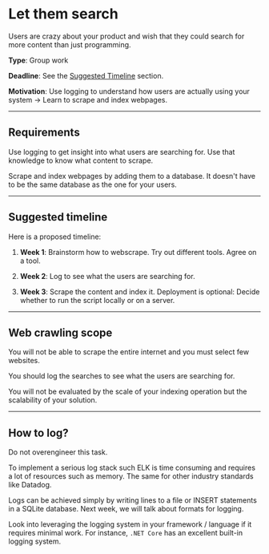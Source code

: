 # Let them search

Users are crazy about your product and wish that they could search for more content than just programming. 

**Type**: Group work

**Deadline**: See the [Suggested Timeline](#suggested-timeline) section.

**Motivation**: Use logging to understand how users are actually using your system -> Learn to scrape and index webpages. 

---

## Requirements

Use logging to get insight into what users are searching for. Use that knowledge to know what content to scrape.

Scrape and index webpages by adding them to a database. It doesn't have to be the same database as the one for your users. 

---

## Suggested timeline

Here is a proposed timeline:

1. **Week 1**: Brainstorm how to webscrape. Try out different tools. Agree on a tool.

2. **Week 2**: Log to see what the users are searching for.

3. **Week 3**: Scrape the content and index it. Deployment is optional: Decide whether to run the script locally or on a server. 

---

## Web crawling scope

You will not be able to scrape the entire internet and you must select few websites. 

You should log the searches to see what the users are searching for.

You will not be evaluated by the scale of your indexing operation but the scalability of your solution. 

---

## How to log?

Do not overengineer this task.

To implement a serious log stack such ELK is time consuming and requires a lot of resources such as memory. The same for other industry standards like Datadog. 

Logs can be achieved simply by writing lines to a file or INSERT statements in a SQLite database. Next week, we will talk about formats for logging.

Look into leveraging the logging system in your framework / language if it requires minimal work. For instance, `.NET Core` has an excellent built-in logging system.

